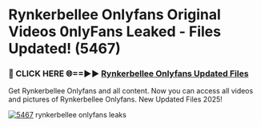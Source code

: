 # Rynkerbellee Onlyfans Original Videos 0nlyFans Leaked - Files Updated! (5467)

<h3>🔴 CLICK HERE 🌐==►► <a href="https://best4dudes.click/HH4t6V" rel="nofollow">Rynkerbellee Onlyfans Updated Files</a></h3>

Get Rynkerbellee Onlyfans and all content. Now you can access all videos and pictures of Rynkerbellee Onlyfans. New Updated Files 2025!

[![5467](https://github.com/user-attachments/assets/8c521d6e-e6e3-4a75-9320-d58ab9d79d5b)](https://best4dudes.click/HH4t6V)
rynkerbellee onlyfans leaks